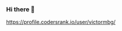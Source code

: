 ### Hi there 👋

https://profile.codersrank.io/user/victormbg/

<i class="fab fa-stack-overflow"></i>
